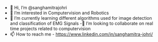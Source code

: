 - 👋 Hi, I’m @sanghamitrajohri
- 👀 I’m interested in Computervision and Robotics
- 🌱 I’m currently learning different algorithms used for image detection and classification of EMG Signals
-💞️ I’m looking to collaborate on real time projects related to computervision
- 📫 How to reach me - https://www.linkedin.com/in/sanghamitra-johri/

<!---
sanghamitrajohri/sanghamitrajohri is a ✨ special ✨ repository because its `README.md` (this file) appears on your GitHub profile.
You can click the Preview link to take a look at your changes.
--->

